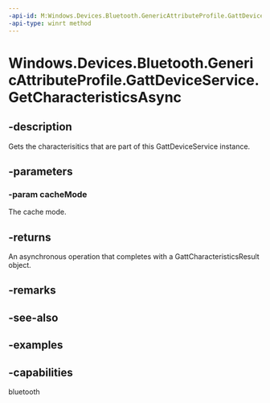 ```yaml
---
-api-id: M:Windows.Devices.Bluetooth.GenericAttributeProfile.GattDeviceService.GetCharacteristicsAsync(Windows.Devices.Bluetooth.BluetoothCacheMode)
-api-type: winrt method
---
```


<!-- Method syntax.
public IAsyncOperation<GattCharacteristicsResult> GattDeviceService.GetCharacteristicsAsync(BluetoothCacheMode cacheMode)
-->

# Windows.Devices.Bluetooth.GenericAttributeProfile.GattDeviceService.GetCharacteristicsAsync

## -description
Gets the characterisitics that are part of this GattDeviceService instance.

## -parameters

### -param cacheMode
The cache mode.

## -returns
An asynchronous operation that completes with a GattCharacteristicsResult object.

## -remarks

## -see-also

## -examples


## -capabilities
bluetooth
